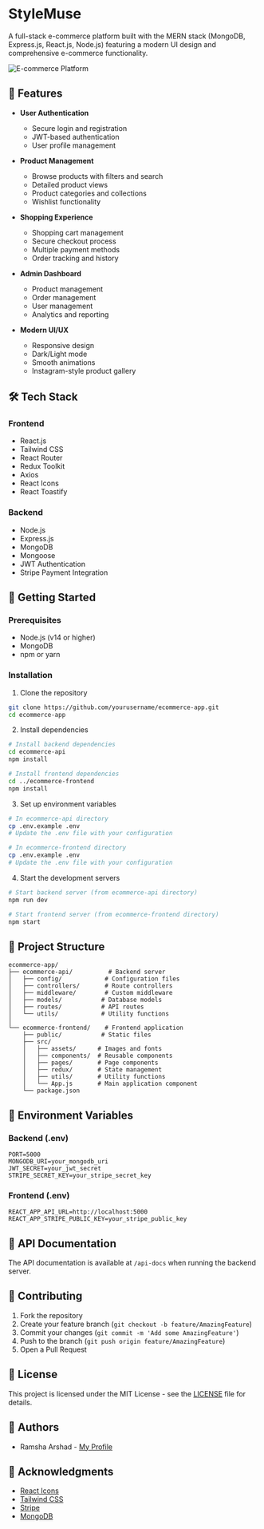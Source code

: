 # StyleMuse

A full-stack e-commerce platform built with the MERN stack (MongoDB, Express.js, React.js, Node.js) featuring a modern UI design and comprehensive e-commerce functionality.

![E-commerce Platform](ecommerce-api/ecommerce-frontend/src/assets/1.jpg)

## 🌟 Features

- **User Authentication**
  - Secure login and registration
  - JWT-based authentication
  - User profile management

- **Product Management**
  - Browse products with filters and search
  - Detailed product views
  - Product categories and collections
  - Wishlist functionality

- **Shopping Experience**
  - Shopping cart management
  - Secure checkout process
  - Multiple payment methods
  - Order tracking and history

- **Admin Dashboard**
  - Product management
  - Order management
  - User management
  - Analytics and reporting

- **Modern UI/UX**
  - Responsive design
  - Dark/Light mode
  - Smooth animations
  - Instagram-style product gallery

## 🛠️ Tech Stack

### Frontend
- React.js
- Tailwind CSS
- React Router
- Redux Toolkit
- Axios
- React Icons
- React Toastify

### Backend
- Node.js
- Express.js
- MongoDB
- Mongoose
- JWT Authentication
- Stripe Payment Integration

## 🚀 Getting Started

### Prerequisites
- Node.js (v14 or higher)
- MongoDB
- npm or yarn

### Installation

1. Clone the repository
```bash
git clone https://github.com/yourusername/ecommerce-app.git
cd ecommerce-app
```

2. Install dependencies
```bash
# Install backend dependencies
cd ecommerce-api
npm install

# Install frontend dependencies
cd ../ecommerce-frontend
npm install
```

3. Set up environment variables
```bash
# In ecommerce-api directory
cp .env.example .env
# Update the .env file with your configuration

# In ecommerce-frontend directory
cp .env.example .env
# Update the .env file with your configuration
```

4. Start the development servers
```bash
# Start backend server (from ecommerce-api directory)
npm run dev

# Start frontend server (from ecommerce-frontend directory)
npm start
```

## 📁 Project Structure

```
ecommerce-app/
├── ecommerce-api/          # Backend server
│   ├── config/            # Configuration files
│   ├── controllers/       # Route controllers
│   ├── middleware/        # Custom middleware
│   ├── models/           # Database models
│   ├── routes/           # API routes
│   └── utils/            # Utility functions
│
└── ecommerce-frontend/    # Frontend application
    ├── public/           # Static files
    ├── src/
    │   ├── assets/      # Images and fonts
    │   ├── components/  # Reusable components
    │   ├── pages/       # Page components
    │   ├── redux/       # State management
    │   ├── utils/       # Utility functions
    │   └── App.js       # Main application component
    └── package.json
```

## 🔑 Environment Variables

### Backend (.env)
```
PORT=5000
MONGODB_URI=your_mongodb_uri
JWT_SECRET=your_jwt_secret
STRIPE_SECRET_KEY=your_stripe_secret_key
```

### Frontend (.env)
```
REACT_APP_API_URL=http://localhost:5000
REACT_APP_STRIPE_PUBLIC_KEY=your_stripe_public_key
```

## 📝 API Documentation

The API documentation is available at `/api-docs` when running the backend server.

## 🤝 Contributing

1. Fork the repository
2. Create your feature branch (`git checkout -b feature/AmazingFeature`)
3. Commit your changes (`git commit -m 'Add some AmazingFeature'`)
4. Push to the branch (`git push origin feature/AmazingFeature`)
5. Open a Pull Request

## 📄 License

This project is licensed under the MIT License - see the [LICENSE](LICENSE) file for details.

## 👥 Authors

- Ramsha Arshad - [My Profile](github.com/ramsha287)

## 🙏 Acknowledgments

- [React Icons](https://react-icons.github.io/react-icons/)
- [Tailwind CSS](https://tailwindcss.com/)
- [Stripe](https://stripe.com/)
- [MongoDB](https://www.mongodb.com/)
